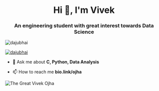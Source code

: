 <h1 align="center">Hi 👋, I'm Vivek</h1>
<h3 align="center">An engineering student with great interest towards Data Science</h3>
<p align="left"> <img src="https://komarev.com/ghpvc/?username=captainojha&label=Profile%20views&color=0e75b6&style=flat" alt="dajubhai" /> </p>
<p align="left"> <a href="https://twitter.com/VivekOjha3018" target="blank"><img src="https://img.shields.io/twitter/follow/VivekOjha3018?logo=twitter&style=for-the-badge" alt="dajubhai" /></a> </p>

- 💬 Ask me about **C, Python, Data Analysis**

- 📫 How to reach me **bio.link/ojha**

<p><img align="center" src="https://github-readme-stats.vercel.app/api/top-langs?username=captainojha&show_icons=true&locale=en&layout=compact" alt="The Great Vivek Ojha" /></p>
